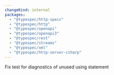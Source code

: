 ```yaml
---
changeKind: internal
packages:
  - "@typespec/http-specs"
  - "@typespec/http"
  - "@typespec/openapi"
  - "@typespec/openapi3"
  - "@typespec/rest"
  - "@typespec/streams"
  - "@typespec/xml"
  - "@typespec/http-server-csharp"
---
```


Fix test for diagnostics of unused using statement